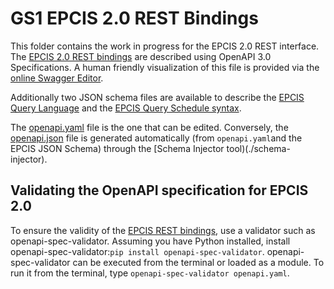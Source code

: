 # GS1 EPCIS 2.0 REST Bindings

This folder contains the work in progress for the EPCIS 2.0 REST interface. The [EPCIS 2.0 REST bindings](openapi.yaml) are described using OpenAPI 3.0 Specifications. A human friendly visualization of this file is provided via the [online Swagger Editor](https://editor.swagger.io/?url=https://raw.githubusercontent.com/gs1/EPCIS/master/REST%20Bindings/openapi.json).

Additionally two JSON schema files are available to describe the [EPCIS Query Language](query-schema.json) and the [EPCIS Query Schedule syntax](query-schedule.json).

The [openapi.yaml](openapi.yaml) file is the one that can be edited. Conversely, the [openapi.json](openapi.json) file is generated automatically (from `openapi.yaml`and the EPCIS JSON Schema) through the [Schema Injector tool)(./schema-injector).

## Validating the OpenAPI specification for EPCIS 2.0

To ensure the validity of the [EPCIS REST bindings](openapi.yaml), use a validator such as openapi-spec-validator.
Assuming you have Python installed, install openapi-spec-validator:`pip install openapi-spec-validator`.
openapi-spec-validator can be executed from the terminal or loaded as a module. To run it from the terminal, type
`openapi-spec-validator openapi.yaml`.
